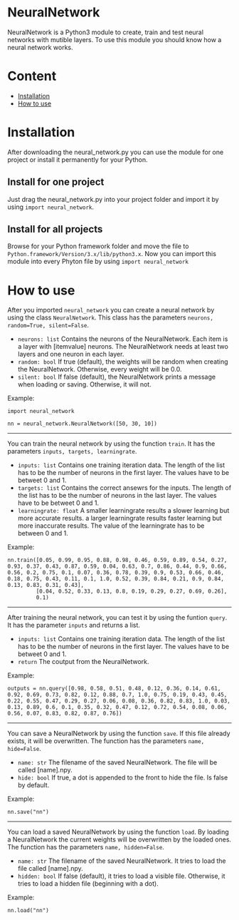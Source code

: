 # NeuralNetwork
NeuralNetwork is a Python3 module to create, train and test neural networks with mutible layers. To use this module you should know how a neural network works.

# Content
- [Installation](#installation)
- [How to use](#how-to-use)

# Installation
After downloading the neural_network.py you can use the module for one project or install it permanently for your Python.

## Install for one project
Just drag the neural_network.py into your project folder and import it by using `import neural_network`.

## Install for all projects
Browse for your Python framework folder and move the file to `Python.framework/Version/3.x/lib/python3.x`. Now you can import this module into every Phyton file by using `import neural_network`

# How to use
After you imported `neural_network` you can create a neural network by using the class `NeuralNetwork`. This class has the parameters `neurons, random=True, silent=False`.
* `neurons: list` Contains the neurons of the NeuralNetwork. Each item is a layer with [itemvalue] neurons. The NeuralNetwork needs at least two layers and one neuron in each layer.
* `random: bool` If true (default), the weights will be random when creating the NeuralNetwork. Otherwise, every weight will be 0.0.
* `silent: bool` If false (default), the NeuralNetwork prints a message when loading or saving. Otherwise, it will not.

Example:
```
import neural_network

nn = neural_network.NeuralNetwork([50, 30, 10])
```

---

You can train the neural network by using the function `train`. It has the parameters `inputs, targets, learningrate`.
* `inputs: list` Contains one training iteration data. The length of the list has to be the number of neurons in the first layer. The values have to be betweet 0 and 1.
* `targets: list` Contains the correct ansewrs for the inputs. The length of the list has to be the number of neurons in the last layer. The values have to be betweet 0 and 1.
* `learningrate: float` A smaller learningrate results a slower learning but more accurate results. a larger learningrate results faster learning but more inaccurate results. The value of the learningrate has to be between 0 and 1.

Example:
```
nn.train([0.05, 0.99, 0.95, 0.88, 0.98, 0.46, 0.59, 0.89, 0.54, 0.27, 0.93, 0.37, 0.43, 0.87, 0.59, 0.04, 0.63, 0.7, 0.86, 0.44, 0.9, 0.66, 0.56, 0.2, 0.75, 0.1, 0.07, 0.36, 0.78, 0.39, 0.9, 0.53, 0.66, 0.46, 0.18, 0.75, 0.43, 0.11, 0.1, 1.0, 0.52, 0.39, 0.84, 0.21, 0.9, 0.84, 0.13, 0.83, 0.31, 0.43],
         [0.04, 0.52, 0.33, 0.13, 0.8, 0.19, 0.29, 0.27, 0.69, 0.26],
         0.1)
```

---

After training the neural network, you can test it by using the funtion `query`. It has the parameter `inputs` and returns a list.
* `inputs: list` Contains one training iteration data. The length of the list has to be the number of neurons in the first layer. The values have to be betweet 0 and 1.
* `return` The coutput from the NeuralNetwork.

Example:
```
outputs = nn.query([0.98, 0.58, 0.51, 0.48, 0.12, 0.36, 0.14, 0.61, 0.92, 0.69, 0.73, 0.82, 0.12, 0.88, 0.7, 1.0, 0.75, 0.19, 0.43, 0.45, 0.22, 0.55, 0.47, 0.29, 0.27, 0.06, 0.08, 0.36, 0.82, 0.83, 1.0, 0.03, 0.13, 0.89, 0.6, 0.1, 0.35, 0.32, 0.47, 0.12, 0.72, 0.54, 0.08, 0.06, 0.56, 0.07, 0.83, 0.82, 0.87, 0.76])
```

---

You can save a NeuralNetwork by using the function `save`. If this file already exists, it will be overwritten. The function has the parameters `name, hide=False`.
* `name: str` The filename of the saved NeuralNetwork. The file will be called [name].npy.
* `hide: bool` If true, a dot is appended to the front to hide the file. Is false by default.

Example:
```
nn.save("nn")
```

---

You can load a saved NeuralNetwork by using the function `load`. By loading a NeuralNetwork the current weights will be overwritten by the loaded ones. The function has the parameters `name, hidden=False`.
* `name: str` The filename of the saved NeuralNetwork. It tries to load the file called [name].npy.
* `hidden: bool` If false (default), it tries to load a visible file. Otherwise, it tries to load a hidden file (beginning with a dot).

Example:
```
nn.load("nn")
```